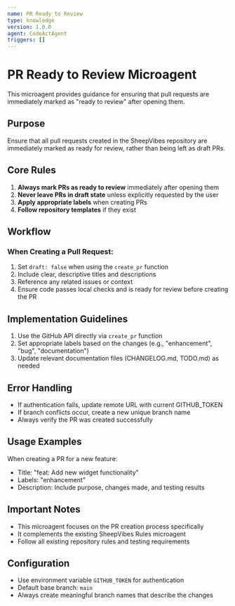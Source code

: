 ```yaml
---
name: PR Ready to Review
type: knowledge
version: 1.0.0
agent: CodeActAgent
triggers: []
---
```


# PR Ready to Review Microagent

This microagent provides guidance for ensuring that pull requests are immediately marked as "ready to review" after opening them.

## Purpose

Ensure that all pull requests created in the SheepVibes repository are immediately marked as ready for review, rather than being left as draft PRs.

## Core Rules

1. **Always mark PRs as ready to review** immediately after opening them
2. **Never leave PRs in draft state** unless explicitly requested by the user
3. **Apply appropriate labels** when creating PRs
4. **Follow repository templates** if they exist

## Workflow

### When Creating a Pull Request:
1. Set `draft: false` when using the `create_pr` function
2. Include clear, descriptive titles and descriptions
3. Reference any related issues or context
4. Ensure code passes local checks and is ready for review before creating the PR

## Implementation Guidelines

1. Use the GitHub API directly via `create_pr` function
2. Set appropriate labels based on the changes (e.g., "enhancement", "bug", "documentation")
3. Update relevant documentation files (CHANGELOG.md, TODO.md) as needed

## Error Handling

- If authentication fails, update remote URL with current GITHUB_TOKEN
- If branch conflicts occur, create a new unique branch name
- Always verify the PR was created successfully

## Usage Examples

When creating a PR for a new feature:
- Title: "feat: Add new widget functionality"
- Labels: "enhancement"
- Description: Include purpose, changes made, and testing results

## Important Notes

- This microagent focuses on the PR creation process specifically
- It complements the existing SheepVibes Rules microagent
- Follow all existing repository rules and testing requirements

## Configuration

- Use environment variable `GITHUB_TOKEN` for authentication
- Default base branch: `main`
- Always create meaningful branch names that describe the changes
